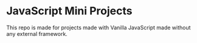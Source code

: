 # JavaScript Mini Projects 
This repo is made  for projects made with Vanilla JavaScript made without any external framework.


